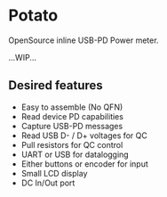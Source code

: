 # Potato

OpenSource inline USB-PD Power meter.

...WIP...

## Desired features

- Easy to assemble (No QFN)
- Read device PD capabilities
- Capture USB-PD messages
- Read USB D- / D+ voltages for QC
- Pull resistors for QC control
- UART or USB for datalogging
- Either buttons or encoder for input
- Small LCD display
- DC In/Out port

